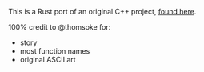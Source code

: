 This is a Rust port of an original C++ project, [found here](https://github.com/thomsoke/labyrinth).  

100% credit to @thomsoke for:  

- story
- most function names
- original ASCII art
